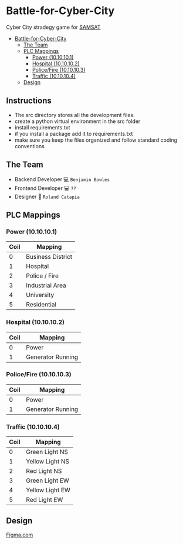 # Battle-for-Cyber-City

Cyber City stradegy game for [SAMSAT](https://www.samsat.org/)

- [Battle-for-Cyber-City](#battle-for-cyber-city)
  - [The Team](#the-team)
  - [PLC Mappings](#plc-mappings)
    - [Power (10.10.10.1)](#power-1010101)
    - [Hospital (10.10.10.2)](#hospital-1010102)
    - [Police/Fire (10.10.10.3)](#policefire-1010103)
    - [Traffic (10.10.10.4)](#traffic-1010104)
  - [Design](#design)
  
## Instructions

* The src directory stores all the development files.
* create a python virtual environment in the src folder
* install requirements.txt
* if you install a package add it to requirements.txt
* make sure you keep the files organized and follow standard coding conventions

## The Team

* Backend Developer 💻 `Benjamin Bowles`
* Frontend Developer 💻 `??`
* Designer 🎨 `Roland Catapia`

## PLC Mappings

### Power (10.10.10.1)
| Coil | Mapping           |
| ---- | ----------------- |
| 0    | Business District |
| 1    | Hospital          |
| 2    | Police / Fire     |
| 3    | Industrial Area   |
| 4    | University        |
| 5    | Residential       |

### Hospital (10.10.10.2)

| Coil | Mapping           |
| ---- | ----------------- |
| 0    | Power             |
| 1    | Generator Running |

### Police/Fire (10.10.10.3)

| Coil | Mapping           |
| ---- | ----------------- |
| 0    | Power             |
| 1    | Generator Running |

### Traffic (10.10.10.4)

| Coil | Mapping         |
| ---- | --------------- |
| 0    | Green Light NS  |
| 1    | Yellow Light NS |
| 2    | Red Light NS    |
| 3    | Green Light EW  |
| 4    | Yellow Light EW |
| 5    | Red Light EW    |

## Design
[Figma.com](https://www.figma.com/file/mn40OqTiIRspf0wprOv92w/Cyber-City-Range?node-id=0%3A1&t=ArfQfiEURLy880xD-1)

